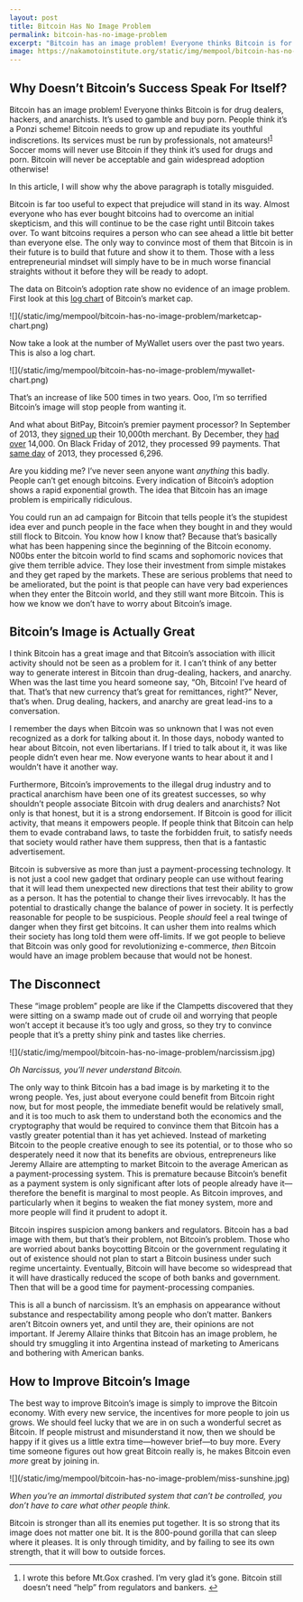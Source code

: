 ```yaml
---
layout: post
title: Bitcoin Has No Image Problem
permalink: bitcoin-has-no-image-problem
excerpt: "Bitcoin has an image problem! Everyone thinks Bitcoin is for drug dealers, hackers, and anarchists. It’s used to gamble and buy porn. People think it’s a Ponzi scheme! Bitcoin needs to grow up and repudiate its youthful indiscretions. Its services must be run by professionals, not amateurs!1 Soccer moms will never use Bitcoin if they think it’s used for drugs and porn. Bitcoin will never be acceptable and gain widespread adoption otherwise! In this article, I will show why this is totally misguided."
image: https://nakamotoinstitute.org/static/img/mempool/bitcoin-has-no-image-problem/bag-head.jpg
---
```


## Why Doesn’t Bitcoin’s Success Speak For Itself?

Bitcoin has an image problem! Everyone thinks Bitcoin is for drug dealers, hackers, and anarchists. It’s used to gamble and buy porn. People think it’s a Ponzi scheme! Bitcoin needs to grow up and repudiate its youthful indiscretions. Its services must be run by professionals, not amateurs!<sup id="fnref:1">[1](#fn:1)</sup> Soccer moms will never use Bitcoin if they think it’s used for drugs and porn. Bitcoin will never be acceptable and gain widespread adoption otherwise!

In this article, I will show why the above paragraph is totally misguided.

Bitcoin is far too useful to expect that prejudice will stand in its way. Almost everyone who has ever bought bitcoins had to overcome an initial skepticism, and this will continue to be the case right until Bitcoin takes over. To want bitcoins requires a person who can see ahead a little bit better than everyone else. The only way to convince most of them that Bitcoin is in their future is to build that future and show it to them. Those with a less entrepreneurial mindset will simply have to be in much worse financial straights without it before they will be ready to adopt.

The data on Bitcoin’s adoption rate show no evidence of an image problem. First look at this [log chart](https://en.wikipedia.org/wiki/Logarithmic_scale) of Bitcoin’s market cap.

<div class="my-4 text-center">![](/static/img/mempool/bitcoin-has-no-image-problem/marketcap-chart.png)</div>

Now take a look at the number of MyWallet users over the past two years. This is also a log chart.

<div class="my-4 text-center">![](/static/img/mempool/bitcoin-has-no-image-problem/mywallet-chart.png)</div>

That’s an increase of like 500 times in two years. Ooo, I’m so terrified Bitcoin’s image will stop people from wanting it.

And what about BitPay, Bitcoin’s premier payment processor? In September of 2013, they [signed up](http://blog.bitpay.com/2013/12/11/bitpay-exceeds-100-000-000-in-bitcoin-transactions-processed.html) their 10,000th merchant. By December, they [had over](http://blog.bitpay.com/2013/12/02/bitpay-drives-explosive-growth-in-bitcoin-commerce.html) 14,000\. On Black Friday of 2012, they processed 99 payments. That [same day](http://blog.bitpay.com/2013/12/02/bitpay-drives-explosive-growth-in-bitcoin-commerce.html) of 2013, they processed 6,296.

Are you kidding me? I’ve never seen anyone want _anything_ this badly. People can’t get enough bitcoins. Every indication of Bitcoin’s adoption shows a rapid exponential growth. The idea that Bitcoin has an image problem is empirically ridiculous.

You could run an ad campaign for Bitcoin that tells people it’s the stupidest idea ever and punch people in the face when they bought in and they would still flock to Bitcoin. You know how I know that? Because that’s basically what has been happening since the beginning of the Bitcoin economy. N00bs enter the bitcoin world to find scams and sophomoric novices that give them terrible advice. They lose their investment from simple mistakes and they get raped by the markets. These are serious problems that need to be ameliorated, but the point is that people can have very bad experiences when they enter the Bitcoin world, and they still want more Bitcoin. This is how we know we don’t have to worry about Bitcoin’s image.

## Bitcoin’s Image is Actually Great

I think Bitcoin has a great image and that Bitcoin’s association with illicit activity should not be seen as a problem for it. I can’t think of any better way to generate interest in Bitcoin than drug-dealing, hackers, and anarchy. When was the last time you heard someone say, “Oh, Bitcoin! I’ve heard of that. That’s that new currency that’s great for remittances, right?” Never, that’s when. Drug dealing, hackers, and anarchy are great lead-ins to a conversation.

I remember the days when Bitcoin was so unknown that I was not even recognized as a dork for talking about it. In those days, nobody wanted to hear about Bitcoin, not even libertarians. If I tried to talk about it, it was like people didn’t even hear me. Now everyone wants to hear about it and I wouldn’t have it another way.

Furthermore, Bitcoin’s improvements to the illegal drug industry and to practical anarchism have been one of its greatest successes, so why shouldn’t people associate Bitcoin with drug dealers and anarchists? Not only is that honest, but it is a strong endorsement. If Bitcoin is good for illicit activity, that means it empowers people. If people think that Bitcoin can help them to evade contraband laws, to taste the forbidden fruit, to satisfy needs that society would rather have them suppress, then that is a fantastic advertisement.

Bitcoin is subversive as more than just a payment-processing technology. It is not just a cool new gadget that ordinary people can use without fearing that it will lead them unexpected new directions that test their ability to grow as a person. It has the potential to change their lives irrevocably. It has the potential to drastically change the balance of power in society. It is perfectly reasonable for people to be suspicious. People _should_ feel a real twinge of danger when they first get bitcoins. It can usher them into realms which their society has long told them were off-limits. If we got people to believe that Bitcoin was only good for revolutionizing e-commerce, _then_ Bitcoin would have an image problem because that would not be honest.

## The Disconnect

These “image problem” people are like if the Clampetts discovered that they were sitting on a swamp made out of crude oil and worrying that people won’t accept it because it’s too ugly and gross, so they try to convince people that it’s a pretty shiny pink and tastes like cherries.

<div class="my-4 text-center">![](/static/img/mempool/bitcoin-has-no-image-problem/narcissism.jpg)

_Oh Narcissus, you’ll never understand Bitcoin._

</div>

The only way to think Bitcoin has a bad image is by marketing it to the wrong people. Yes, just about everyone could benefit from Bitcoin right now, but for most people, the immediate benefit would be relatively small, and it is too much to ask them to understand both the economics and the cryptography that would be required to convince them that Bitcoin has a vastly greater potential than it has yet achieved. Instead of marketing Bitcoin to the people creative enough to see its potential, or to those who so desperately need it now that its benefits are obvious, entrepreneurs like Jeremy Allaire are attempting to market Bitcoin to the average American as a payment-processing system. This is premature because Bitcoin’s benefit as a payment system is only significant after lots of people already have it—therefore the benefit is marginal to most people. As Bitcoin improves, and particularly when it begins to weaken the fiat money system, more and more people will find it prudent to adopt it.

Bitcoin inspires suspicion among bankers and regulators. Bitcoin has a bad image with them, but that’s their problem, not Bitcoin’s problem. Those who are worried about banks boycotting Bitcoin or the government regulating it out of existence should not plan to start a Bitcoin business under such regime uncertainty. Eventually, Bitcoin will have become so widespread that it will have drastically reduced the scope of both banks and government. Then that will be a good time for payment-processing companies.

This is all a bunch of narcissism. It’s an emphasis on appearance without substance and respectability among people who don’t matter. Bankers aren’t Bitcoin owners yet, and until they are, their opinions are not important. If Jeremy Allaire thinks that Bitcoin has an image problem, he should try smuggling it into Argentina instead of marketing to Americans and bothering with American banks.

## How to Improve Bitcoin’s Image

The best way to improve Bitcoin’s image is simply to improve the Bitcoin economy. With every new service, the incentives for more people to join us grows. We should feel lucky that we are in on such a wonderful secret as Bitcoin. If people mistrust and misunderstand it now, then we should be happy if it gives us a little extra time—however brief—to buy more. Every time someone figures out how great Bitcoin really is, he makes Bitcoin even _more_ great by joining in.

<div class="my-4 text-center">![](/static/img/mempool/bitcoin-has-no-image-problem/miss-sunshine.jpg)

_When you’re an immortal distributed system that can’t be controlled, you don’t have to care what other people think._

</div>

Bitcoin is stronger than all its enemies put together. It is so strong that its image does not matter one bit. It is the 800-pound gorilla that can sleep where it pleases. It is only through timidity, and by failing to see its own strength, that it will bow to outside forces.



* * *

1.  I wrote this before Mt.Gox crashed. I’m very glad it’s gone. Bitcoin still doesn’t need “help” from regulators and bankers. [↩](#fnref:1 "Jump back to footnote 1 in the text")

